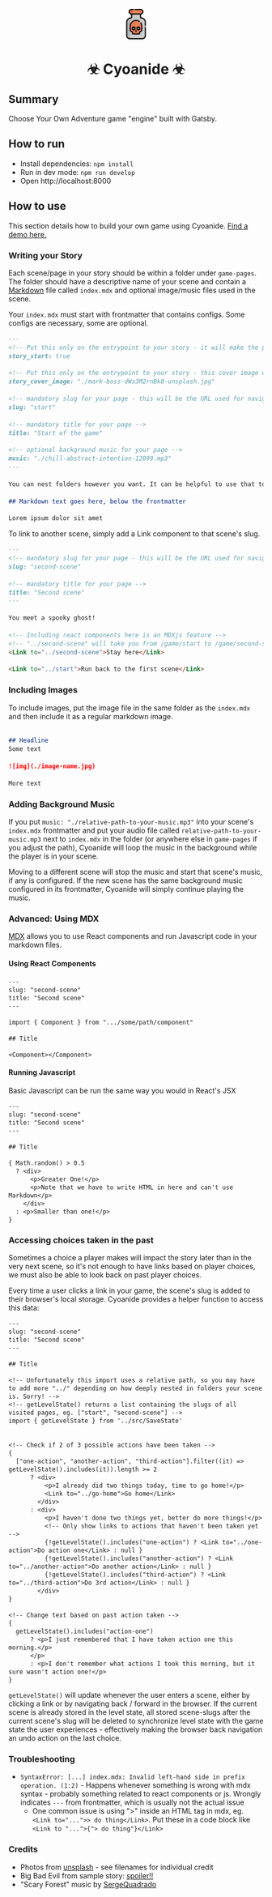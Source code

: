 <p align="center">
  <a href="https://www.odin-matthias.de">
    <img alt="Cyoanide" src="./src/images/poison-svgrepo-com.svg" width="60" />
  </a>
</p>
<h1 align="center">
  ☣ Cyoanide ☣
</h1>

## Summary
Choose Your Own Adventure game "engine" built with Gatsby.


## How to run
* Install dependencies: `npm install`
* Run in dev mode: `npm run develop`
* Open http://localhost:8000


## How to use
This section details how to build your own game using Cyoanide. [Find a demo here.](https://cyoanide.odin-matthias.de/games)

### Writing your Story
Each scene/page in your story should be within a folder under `game-pages`. The folder should have a descriptive name of your scene and contain a [Markdown](https://www.markdownguide.org/cheat-sheet/) file called `index.mdx` and optional image/music files used in the scene.

Your `index.mdx` must start with frontmatter that contains configs. Some configs are necessary, some are optional.

```Markdown
---
<!-- Put this only on the entrypoint to your story - it will make the page show up under /games -->
story_start: true

<!-- Put this only on the entrypoint to your story - this cover image will be shown for your story start under /games -->
story_cover_image: "./mark-boss-dWs3M2rnBk8-unsplash.jpg"

<!-- mandatory slug for your page - this will be the URL used for navigating -->
slug: "start"

<!-- mandatory title for your page -->
title: "Start of the game"

<!-- optional background music for your page -->
music: "./chill-abstract-intention-12099.mp3"
---

You can nest folders however you want. It can be helpful to use that to logically structure your story to make the folder structure easier to navigate. This will not impact your game links as they are based entirely on the `slug` attribute in your frontmatter.

## Markdown text goes here, below the frontmatter

Lorem ipsum dolor sit amet
```

To link to another scene, simply add a Link component to that scene's slug.

```Markdown
---
<!-- mandatory slug for your page - this will be the URL used for navigating -->
slug: "second-scene"

<!-- mandatory title for your page -->
title: "Second scene"
---

You meet a spooky ghost!

<!-- Including react components here is an MDXjs feature -->
<!-- "../second-scene" will take you from /game/start to /game/second-scene -->
<Link to="../second-scene">Stay here</Link>

<Link to="../start">Run back to the first scene</Link>

```

### Including Images
To include images, put the image file in the same folder as the `index.mdx` and then include it as a regular markdown image.

```Markdown

## Headline
Some text

![img](./image-name.jpg)

More text

```


### Adding Background Music
If you put `music: "./relative-path-to-your-music.mp3"` into your scene's `index.mdx` frontmatter and put your audio file called `relative-path-to-your-music.mp3` next to `index.mdx` in the folder (or anywhere else in `game-pages` if you adjust the path), Cyoanide will loop the music in the background while the player is in your scene. 

Moving to a different scene will stop the music and start that scene's music, if any is configured. If the new scene has the same background music configured in its frontmatter, Cyoanide will simply continue playing the music.


### Advanced: Using MDX
[MDX](https://mdxjs.com) allows you to use React components and run Javascript code in your markdown files. 

#### Using React Components

```MDX
---
slug: "second-scene"
title: "Second scene"
---

import { Component } from ".../some/path/component"

## Title

<Component></Component>

```

#### Running Javascript
Basic Javascript can be run the same way you would in React's JSX

```MDX
---
slug: "second-scene"
title: "Second scene"
---

## Title

{ Math.random() > 0.5 
  ? <div>
      <p>Greater One!</p>
      <p>Note that we have to write HTML in here and can't use Markdown</p>
    </div> 
  : <p>Smaller than one!</p> 
}
```

### Accessing choices taken in the past
Sometimes a choice a player makes will impact the story later than in the very next scene, so it's not enough to have links based on player choices, we must also be able to look back on past player choices.

Every time a user clicks a link in your game, the scene's slug is added to their browser's local storage. Cyoanide provides a helper function to access this data:

```MDX
---
slug: "second-scene"
title: "Second scene"
---

## Title

<!-- Unfortunately this import uses a relative path, so you may have to add more "../" depending on how deeply nested in folders your scene is. Sorry! -->
<!-- getLevelState() returns a list containing the slugs of all visited pages, eg. ["start", "second-scene"] -->
import { getLevelState } from '../src/SaveState'


<!-- Check if 2 of 3 possible actions have been taken -->
{
  ["one-action", "another-action", "third-action"].filter((it) => getLevelState().includes(it)).length >= 2
      ? <div>
          <p>I already did two things today, time to go home!</p>
          <Link to="../go-home">Go home</Link>
        </div>
      : <div>
          <p>I haven't done two things yet, better do more things!</p>
          <!-- Only show links to actions that haven't been taken yet -->
          {!getLevelState().includes("one-action") ? <Link to="../one-action">Do action one</Link> : null }
          {!getLevelState().includes("another-action") ? <Link to="../another-action">Do another action</Link> : null }
          {!getLevelState().includes("third-action") ? <Link to="../third-action">Do 3rd action</Link> : null }
        </div>
}

<!-- Change text based on past action taken -->
{
  getLevelState().includes("action-one") 
      ? <p>I just remembered that I have taken action one this morning.</p>
      </p> 
      : <p>I don't remember what actions I took this morning, but it sure wasn't action one!</p>
}
```

`getLevelState()` will update whenever the user enters a scene, either by clicking a link or by navigating back / forward in the browser. If the current scene is already stored in the level state, all stored scene-slugs after the current scene's slug will be deleted to synchronize level state with the game state the user experiences - effectively making the browser back navigation an undo action on the last choice.

### Troubleshooting
* `SyntaxError: [...] index.mdx: Invalid left-hand side in prefix operation. (1:2)` - Happens whenever something is wrong with mdx syntax - probably something related to react components or js. Wrongly indicates `---` from frontmatter, which is usually not the actual issue
  * One common issue is using ">" inside an HTML tag in mdx, eg. `<Link to="...">> do thing</Link>`. Put these in a code block like `<Link to "...">{"> do thing"}</Link>`




### Credits
* Photos from [unsplash](https://www.unsplash.com) - see filenames for individual credit
* Big Bad Evil from sample story: [spoiler!!](https://scp-wiki.wikidot.com/scp-966)
* "Scary Forest" music by <a href="https://pixabay.com/users/sergequadrado-24990007/?utm_source=link-attribution&amp;utm_medium=referral&amp;utm_campaign=music&amp;utm_content=90162">SergeQuadrado</a>